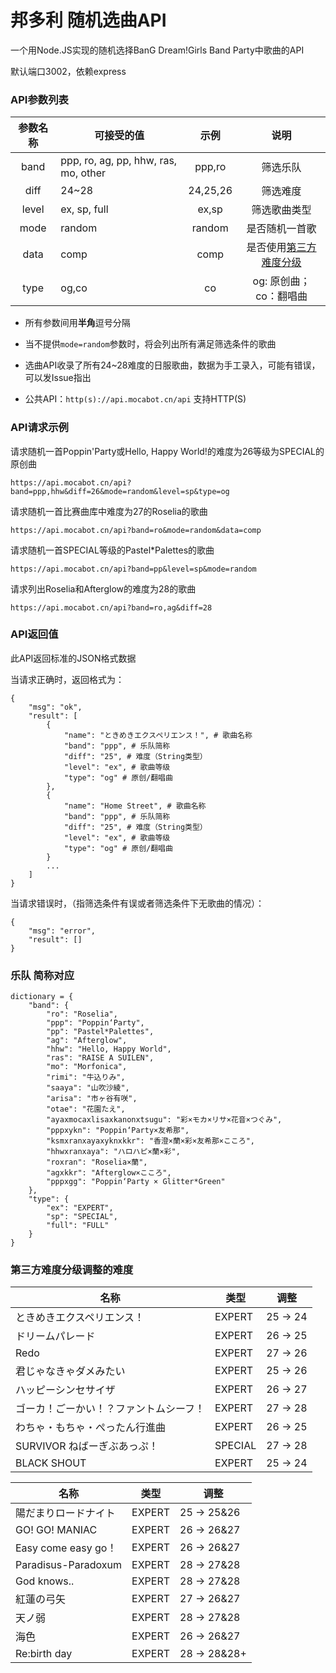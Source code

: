 # 邦多利 随机选曲API

一个用Node.JS实现的随机选择BanG Dream!Girls Band Party中歌曲的API

默认端口3002，依赖express

### API参数列表
|参数名称|可接受的值|示例|说明|
|:--------:|-----|:----:|:----:|
|band|ppp, ro, ag, pp, hhw, ras, mo, other|ppp,ro|筛选乐队|
|diff|24~28|24,25,26|筛选难度|
|level|ex, sp, full|ex,sp|筛选歌曲类型|
|mode|random|random|是否随机一首歌|
|data|comp|comp|是否使用[第三方难度分级](#third)|
|type|og,co|co|og: 原创曲；co：翻唱曲|

* 所有参数间用**半角**逗号分隔
* 当不提供`mode=random`参数时，将会列出所有满足筛选条件的歌曲
* 选曲API收录了所有24~28难度的日服歌曲，数据为手工录入，可能有错误，可以发Issue指出

* 公共API：`http(s)://api.mocabot.cn/api` 支持HTTP(S)

### API请求示例

请求随机一首Poppin'Party或Hello, Happy World!的难度为26等级为SPECIAL的原创曲

`https://api.mocabot.cn/api?band=ppp,hhw&diff=26&mode=random&level=sp&type=og`

请求随机一首比赛曲库中难度为27的Roselia的歌曲

`https://api.mocabot.cn/api?band=ro&mode=random&data=comp`

请求随机一首SPECIAL等级的Pastel*Palettes的歌曲

`https://api.mocabot.cn/api?band=pp&level=sp&mode=random`

请求列出Roselia和Afterglow的难度为28的歌曲

`https://api.mocabot.cn/api?band=ro,ag&diff=28`

### API返回值
此API返回标准的JSON格式数据

当请求正确时，返回格式为：

    {
        "msg": "ok",
        "result": [
            {
                "name": "ときめきエクスペリエンス！", # 歌曲名称
                "band": "ppp", # 乐队简称
                "diff": "25", # 难度（String类型）
                "level": "ex", # 歌曲等级
                "type": "og" # 原创/翻唱曲
            },
            {
                "name": "Home Street", # 歌曲名称
                "band": "ppp", # 乐队简称
                "diff": "25", # 难度（String类型）
                "level": "ex", # 歌曲等级
                "type": "og" # 原创/翻唱曲
            }
            ...
        ]
    }

当请求错误时，（指筛选条件有误或者筛选条件下无歌曲的情况）：

	{
		"msg": "error",
		"result": []
	}
  
  
### 乐队 简称对应

    dictionary = {
        "band": {
            "ro": "Roselia",
            "ppp": "Poppin‘Party",
            "pp": "Pastel*Palettes",
            "ag": "Afterglow",
            "hhw": "Hello, Happy World",
            "ras": "RAISE A SUILEN",
            "mo": "Morfonica",
            "rimi": "牛込りみ",
            "saaya": "山吹沙綾",
            "arisa": "市ヶ谷有咲",
            "otae": "花園たえ",
            "ayaxmocaxlisaxkanonxtsugu": "彩×モカ×リサ×花音×つぐみ",
            "pppxykn": "Poppin‘Party×友希那",
            "ksmxranxayaxyknxkkr": "香澄×蘭×彩×友希那×こころ",
            "hhwxranxaya": "ハロハピ×蘭×彩",
            "roxran": "Roselia×蘭",
            "agxkkr": "Afterglow×こころ",
            "pppxgg": "Poppin‘Party × Glitter*Green"
        },
        "type": {
            "ex": "EXPERT",
            "sp": "SPECIAL",
            "full": "FULL"
        }
    }
  
### 第三方难度分级调整的难度<div id="third"></div>
  
  
|名称|类型|调整|
|  ----  | ----  | ---- |
|ときめきエクスペリエンス！|EXPERT|25 → 24|
|ドリームパレード|EXPERT|26 → 25|
|Redo|EXPERT|27 → 26|
|君じゃなきゃダメみたい|EXPERT|25 → 26|
|ハッピーシンセサイザ|EXPERT|26 → 27|
|ゴーカ！ごーかい！？ファントムシーフ！|EXPERT|27 → 28|
|わちゃ・もちゃ・ぺったん行進曲|EXPERT|26 → 25|
|SURVIVOR ねばーぎぶあっぷ！|SPECIAL|27 → 28|
|BLACK SHOUT|EXPERT|25 → 24|

|名称|类型|调整|
|  ----  | ----  | ---- |
|陽だまりロードナイト|EXPERT|25 → 25&26|
|GO! GO! MANIAC|EXPERT|26 → 26&27|
|Easy come easy go！|EXPERT|26 → 26&27|
|Paradisus-Paradoxum|EXPERT|28 → 27&28|
|God knows..|EXPERT|28 → 27&28|
|紅蓮の弓矢|EXPERT|27 → 26&27|
|天ノ弱|EXPERT|28 → 27&28|
|海色|EXPERT|26 → 26&27|
|Re:birth day|EXPERT|28 → 28&28+|
